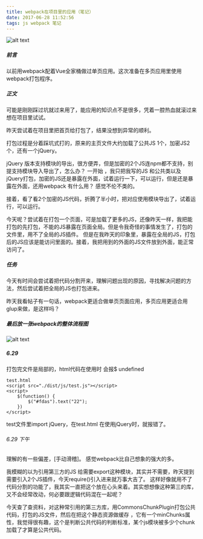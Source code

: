 ```yaml
---
title: webpack在项目里的应用（笔记）
date: 2017-06-28 11:52:56
tags: js webpack 笔记
---
```

![alt text](http://upload-images.jianshu.io/upload_images/3354589-aeaa8cbe30addeae.jpg?imageMogr2/auto-orient/strip%7CimageView2/2/w/1240)

<!--more--><!--more-->

#####  前言

以前用webpack配着Vue全家桶做过单页应用。这次准备在多页应用里使用webpack打包程序。

##### 正文

可能是刚刚踩过坑就过来用了，能应用的知识点不是很多，凭着一腔热血就滚过来想在项目里试试。

昨天尝试着在项目里把首页给打包了，结果没想到异常的顺利。


打包过程是分着踩坑式打的，原来的主页文件大约加载了公共JS 1个，加密JS2个，还有一个jQuery。

jQuery 版本支持模块的导出，很方便弄，但是加密的2个JS连npm都不支持，别提支持模块导入导出了，怎么办？
一开始 ，我只把我写的JS 和公共类以及jQuery打包，加密的JS还是暴露在外面，试着运行一下，可以运行，但是还是暴露在外面，还用webpack 有什么用？
感觉不伦不类的。

接着，看了看2个加密的JS代码，折腾了半小时，把对应使用模块导出了，试着运行，可以运行。

今天呢？尝试着在打包一个页面，可是加载了更多的JS，还像昨天一样，我把能打包的先打包，不能的JS暴露在页面全局。但是令我奇怪的事情发生了，打包的文件里，用不了全局的JS插件。
但是在我昨天的印象里，暴露在全局的JS，打包后的JS应该是能访问里面的。接着，我把用到的外面的JS文件放到外面，能正常访问了。


##### 任务

今天有时间会尝试着把代码分割开来，理解问题出现的原因，寻找解决问题的方法，然后尝试着把全局的JS也打包进来。

昨天我看帖子有一句话，webpack更适合做单页页面应用，多页应用更适合用glup来做，是这样吗？

##### 最后放一张webpack的整体流程图
![alt text](https://img.alicdn.com/tps/TB1GVGFNXXXXXaTapXXXXXXXXXX-4436-4244.jpg)

#####  6.29
打包完文件是局部的，html代码在使用时 会报$ undefined

```
test.html
<script src="./dist/js/test.js"></script>
<script>
    $(function() {
        $("#fdas").text("22");
    })
</script>
```

test文件里import jQuery，在test.html 在使用jQuery时，就报错了。

######  6.29 下午

理解的有一些偏差，[手动滑稽]。
感觉webpack比自己想象的强大的多。

我模糊的以为引用第三方的JS 给需要export这种模块，其实并不需要，昨天提到需要引入2个JS插件，今天require()引入进来就万事大吉了。
这样好像就用不了代码分割的功能了，我其实一直把这个放在心头来着。其实想想像这种第三的库，又不会经常改动，何必要跟逻辑代码混在一起呢？

今天查了查资料，对这种常引用的第三方库，用CommonsChunkPlugin打包公共代码，打包的JS文件，然后在把这个静态资源做缓存 ，它有一个minChunks属性，我觉得很有趣，这个是判断公共代码的判断标准，某个js模块被多少个chunk加载了才算是公共代码。
